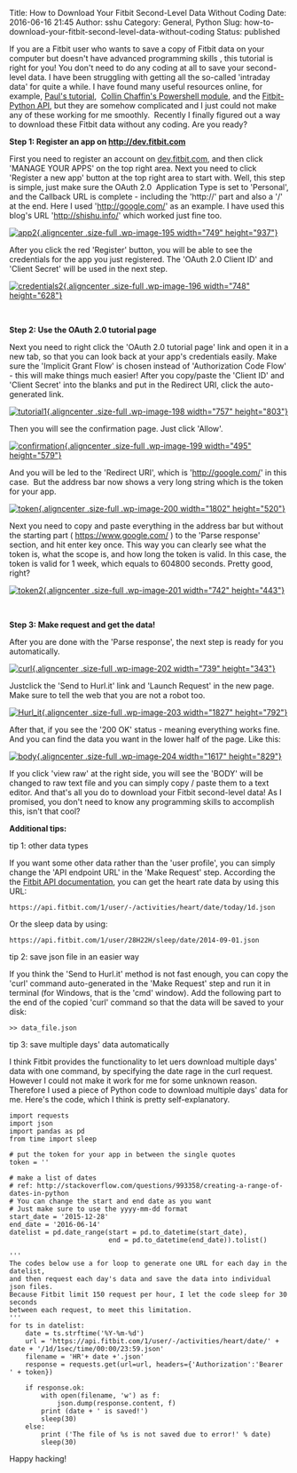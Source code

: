 Title: How to Download Your Fitbit Second-Level Data Without Coding
Date: 2016-06-16 21:45
Author: sshu
Category: General, Python
Slug: how-to-download-your-fitbit-second-level-data-without-coding
Status: published

If you are a Fitbit user who wants to save a copy of Fitbit data on your computer but doesn't have advanced programming skills , this tutorial is right for you! You don't need to do any coding at all to save your second-level data. I have been struggling with getting all the so-called 'intraday data' for quite a while. I have found many useful resources online, for example, [Paul's tutorial](http://pdwhomeautomation.blogspot.com/2015/03/sleep-infographic-using-raspberry-pi.html),  [Collin Chaffin's Powershell module](https://github.com/CollinChaffin/psFitb1t), and the [Fitbit-Python API](https://github.com/orcasgit/python-fitbit), but they are somehow complicated and I just could not make any of these working for me smoothly.  Recently I finally figured out a way to download these Fitbit data without any coding. Are you ready?

**Step 1: Register an app on <http://dev.fitbit.com>**

First you need to register an account on [dev.fitbit.com](http://dev.fitbit.com), and then click 'MANAGE YOUR APPS' on the top right area. Next you need to click 'Register a new app' button at the top right area to start with. Well, this step is simple, just make sure the OAuth 2.0  Application Type is set to 'Personal', and the Callback URL is complete - including the 'http://' part and also a '/' at the end. Here I used 'http://google.com/' as an example. I have used this blog's URL 'http://shishu.info/' which worked just fine too.

[![app2](http://shishu.info/wp-content/uploads/2016/06/app2.jpg){.aligncenter .size-full .wp-image-195 width="749" height="937"}](http://shishu.info/wp-content/uploads/2016/06/app2.jpg)

After you click the red 'Register' button, you will be able to see the credentials for the app you just registered. The 'OAuth 2.0 Client ID' and 'Client Secret' will be used in the next step.

[![credentials2](http://shishu.info/wp-content/uploads/2016/06/credentials2.jpg){.aligncenter .size-full .wp-image-196 width="748" height="628"}](http://shishu.info/wp-content/uploads/2016/06/credentials2.jpg)

 

**Step 2: Use the OAuth 2.0 tutorial page**

Next you need to right click the 'OAuth 2.0 tutorial page' link and open it in a new tab, so that you can look back at your app's credentials easily. Make sure the 'Implicit Grant Flow' is chosen instead of 'Authorization Code Flow' - this will make things much easier! After you copy/paste the 'Client ID' and 'Client Secret' into the blanks and put in the Redirect URI, click the auto-generated link.

[![tutorial1](http://shishu.info/wp-content/uploads/2016/06/tutorial1.jpg){.aligncenter .size-full .wp-image-198 width="757" height="803"}](http://shishu.info/wp-content/uploads/2016/06/tutorial1.jpg)

Then you will see the confirmation page. Just click 'Allow'.

[![confirmation](http://shishu.info/wp-content/uploads/2016/06/confirmation.jpg){.aligncenter .size-full .wp-image-199 width="495" height="579"}](http://shishu.info/wp-content/uploads/2016/06/confirmation.jpg)

And you will be led to the 'Redirect URI', which is 'http://google.com/' in this case.  But the address bar now shows a very long string which is the token for your app.

[![token](http://shishu.info/wp-content/uploads/2016/06/token.jpg){.aligncenter .size-full .wp-image-200 width="1802" height="520"}](http://shishu.info/wp-content/uploads/2016/06/token.jpg)

Next you need to copy and paste everything in the address bar but without the starting part ( https://www.google.com/ ) to the 'Parse response' section, and hit enter key once. This way you can clearly see what the token is, what the scope is, and how long the token is valid. In this case, the token is valid for 1 week, which equals to 604800 seconds. Pretty good, right?

[![token2](http://shishu.info/wp-content/uploads/2016/06/token2.jpg){.aligncenter .size-full .wp-image-201 width="742" height="443"}](http://shishu.info/wp-content/uploads/2016/06/token2.jpg)

 

**Step 3: Make request and get the data!**

After you are done with the 'Parse response', the next step is ready for you automatically.

[![curl](http://shishu.info/wp-content/uploads/2016/06/curl.jpg){.aligncenter .size-full .wp-image-202 width="739" height="343"}](http://shishu.info/wp-content/uploads/2016/06/curl.jpg)

Justclick the 'Send to Hurl.it' link and 'Launch Request' in the new page. Make sure to tell the web that you are not a robot too.

[![Hurl\_it](http://shishu.info/wp-content/uploads/2016/06/Hurl_it.jpg){.aligncenter .size-full .wp-image-203 width="1827" height="792"}](http://shishu.info/wp-content/uploads/2016/06/Hurl_it.jpg)

After that, if you see the '200 OK' status - meaning everything works fine. And you can find the data you want in the lower half of the page. Like this:

[![body](http://shishu.info/wp-content/uploads/2016/06/body.jpg){.aligncenter .size-full .wp-image-204 width="1617" height="829"}](http://shishu.info/wp-content/uploads/2016/06/body.jpg)

If you click 'view raw' at the right side, you will see the 'BODY' will be changed to raw text file and you can simply copy / paste them to a text editor. And that's all you do to download your Fitbit second-level data! As I promised, you don't need to know any programming skills to accomplish this, isn't that cool?

**Additional tips:**

tip 1: other data types

If you want some other data rather than the 'user profile', you can simply change the 'API endpoint URL' in the 'Make Request' step. According the the [Fitbit API documentation](https://dev.fitbit.com/docs/), you can get the heart rate data by using this URL:

`https://api.fitbit.com/1/user/-/activities/heart/date/today/1d.json`

Or the sleep data by using:

`https://api.fitbit.com/1/user/28H22H/sleep/date/2014-09-01.json`

tip 2: save json file in an easier way

If you think the 'Send to Hurl.it' method is not fast enough, you can copy the 'curl' command auto-generated in the 'Make Request' step and run it in terminal (for Windows, that is the 'cmd' window). Add the following part to the end of the copied 'curl' command so that the data will be saved to your disk:

` >> data_file.json `

tip 3: save multiple days' data automatically

I think Fitbit provides the functionality to let uers download multiple days' data with one command, by specifying the date rage in the curl request. However I could not make it work for me for some unknown reason. Therefore I used a piece of Python code to download multiple days' data for me. Here's the code, which I think is pretty self-explanatory.

``` {lang="Python" line="0"}
import requests
import json
import pandas as pd
from time import sleep

# put the token for your app in between the single quotes
token = ''

# make a list of dates 
# ref: http://stackoverflow.com/questions/993358/creating-a-range-of-dates-in-python
# You can change the start and end date as you want
# Just make sure to use the yyyy-mm-dd format
start_date = '2015-12-28'
end_date = '2016-06-14'
datelist = pd.date_range(start = pd.to_datetime(start_date),
                         end = pd.to_datetime(end_date)).tolist()

'''
The codes below use a for loop to generate one URL for each day in the datelist,
and then request each day's data and save the data into individual json files.
Because Fitbit limit 150 request per hour, I let the code sleep for 30 seconds 
between each request, to meet this limitation.
'''
for ts in datelist:
    date = ts.strftime('%Y-%m-%d')
    url = 'https://api.fitbit.com/1/user/-/activities/heart/date/' + date + '/1d/1sec/time/00:00/23:59.json'
    filename = 'HR'+ date +'.json'
    response = requests.get(url=url, headers={'Authorization':'Bearer ' + token})
    
    if response.ok:
        with open(filename, 'w') as f:
            json.dump(response.content, f)
        print (date + ' is saved!')
        sleep(30)
    else:
        print ('The file of %s is not saved due to error!' % date)
        sleep(30)
```

Happy hacking!

